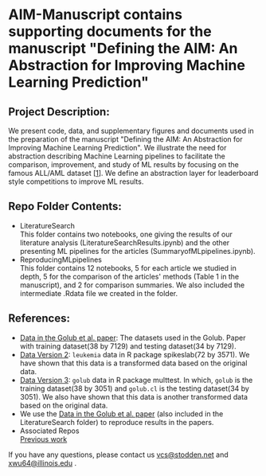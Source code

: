 # AIM-Manuscript contains supporting documents for the manuscript \"Defining the AIM: An Abstraction for Improving Machine Learning Prediction\"

## Project Description:
We present code, data, and supplementary figures and documents used in the preparation of the manuscript \"Defining the AIM: An Abstraction for Improving Machine Learning Prediction\". We illustrate the need for abstraction describing Machine Learning pipelines to facilitate the comparison, improvement, and study of ML results by focusing on the famous ALL/AML dataset \[[1](https://github.com/AIM-Project/AIM-Manuscript/blob/master/LiteratureSearch/Articles/paper1.pdf)\]. We define an abstraction layer for leaderboard style competitions to improve ML results. 

## Repo Folder Contents:
- LiteratureSearch\
This folder contains two notebooks, one giving the results of our literature analysis (LiteratureSearchResults.ipynb) and the other presenting ML pipelines for the articles (SummaryofMLpipelines.ipynb).
- ReproducingMLpipelines\
This folder contains 12 notebooks, 5 for each article we studied in depth, 5 for the comparison of the articles\' methods (Table 1 in the manuscript), and 2 for comparison summaries. We also included the intermediate .Rdata file we created in the folder.
## References:
- [Data in the Golub et al. paper](https://www.bioconductor.org/packages/devel/data/experiment/html/golubEsets.html): The datasets used in the Golub. Paper with training dataset(38 by 7129) and testing dataset(34 by 7129).
- [Data Version 2](https://cran.r-project.org/web/packages/spikeslab): `leukemia` data in R package spikeslab(72 by 3571). We have shown that this data is a transformed data based on the original data.
- [Data Version 3](http://faculty.mssm.edu/gey01/multtest/): `golub` data in R package multtest. In which, `golub` is the training dataset(38 by 3051) and `golub.cl` is the testing dataset(34 by 3051). We also have shown that this data is another transformed data based on the original data.
- We use the [Data in the Golub et al. paper](https://www.bioconductor.org/packages/devel/data/experiment/html/golubEsets.html) (also included in the LiteratureSearch folder) to reproduce results in the papers.
- Associated Repos\
[Previous work](https://github.com/victoriastodden/ReproducibilityCancerResearch)

If you have any questions, please contact us vcs@stodden.net and xwu64@illinois.edu .
